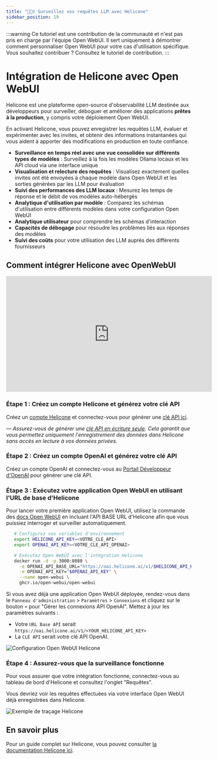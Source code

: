 ```yaml
---
title: "🕵🏻‍♀️ Surveillez vos requêtes LLM avec Helicone"
sidebar_position: 19
---
```


:::warning
Ce tutoriel est une contribution de la communauté et n'est pas pris en charge par l'équipe Open WebUI. Il sert uniquement à démontrer comment personnaliser Open WebUI pour votre cas d'utilisation spécifique. Vous souhaitez contribuer ? Consultez le tutoriel de contribution.
:::

# Intégration de Helicone avec Open WebUI

Helicone est une plateforme open-source d'observabilité LLM destinée aux développeurs pour surveiller, déboguer et améliorer des applications **prêtes à la production**, y compris votre déploiement Open WebUI.

En activant Helicone, vous pouvez enregistrer les requêtes LLM, évaluer et expérimenter avec les invites, et obtenir des informations instantanées qui vous aident à apporter des modifications en production en toute confiance.

- **Surveillance en temps réel avec une vue consolidée sur différents types de modèles** : Surveillez à la fois les modèles Ollama locaux et les API cloud via une interface unique
- **Visualisation et relecture des requêtes** : Visualisez exactement quelles invites ont été envoyées à chaque modèle dans Open WebUI et les sorties générées par les LLM pour évaluation
- **Suivi des performances des LLM locaux** : Mesurez les temps de réponse et le débit de vos modèles auto-hébergés
- **Analytique d'utilisation par modèle** : Comparez les schémas d'utilisation entre différents modèles dans votre configuration Open WebUI
- **Analytique utilisateur** pour comprendre les schémas d'interaction
- **Capacités de débogage** pour résoudre les problèmes liés aux réponses des modèles
- **Suivi des coûts** pour votre utilisation des LLM auprès des différents fournisseurs


## Comment intégrer Helicone avec OpenWebUI

<iframe
  width="560"
  height="315"
  src="https://www.youtube-nocookie.com/embed/8iVHOkUrpSA?si=Jt1GVqA0wY4UI7sF"
  title="Lecteur vidéo YouTube"
  frameborder="0"
  allow="accelerometer; autoplay; clipboard-write; encrypted-media; gyroscope; picture-in-picture; web-share"
  allowfullscreen>
</iframe>

### Étape 1 : Créez un compte Helicone et générez votre clé API

Créez un [compte Helicone](https://www.helicone.ai/) et connectez-vous pour générer une [clé API ici](https://us.helicone.ai/settings/api-keys).

*— Assurez-vous de générer une [clé API en écriture seule](https://docs.helicone.ai/helicone-headers/helicone-auth). Cela garantit que vous permettez uniquement l'enregistrement des données dans Helicone sans accès en lecture à vos données privées.*

### Étape 2 : Créez un compte OpenAI et générez votre clé API

Créez un compte OpenAI et connectez-vous au [Portail Développeur d'OpenAI](https://platform.openai.com/account/api-keys) pour générer une clé API.

### Étape 3 : Exécutez votre application Open WebUI en utilisant l'URL de base d'Helicone

Pour lancer votre première application Open WebUI, utilisez la commande des [docs Open WebUI](https://docs.openwebui.com/) en incluant l'API BASE URL d'Helicone afin que vous puissiez interroger et surveiller automatiquement.

```bash
   # Configurez vos variables d'environnement
   export HELICONE_API_KEY=<VOTRE_CLE_API>
   export OPENAI_API_KEY=<VOTRE_CLE_API_OPENAI>

   # Exécutez Open WebUI avec l'intégration Helicone
   docker run -d -p 3000:8080 \
     -e OPENAI_API_BASE_URL="https://oai.helicone.ai/v1/$HELICONE_API_KEY" \
     -e OPENAI_API_KEY="$OPENAI_API_KEY" \
     --name open-webui \
     ghcr.io/open-webui/open-webui
```

Si vous avez déjà une application Open WebUI déployée, rendez-vous dans le `Panneau d'administration` > `Paramètres` > `Connexions` et cliquez sur le bouton `+` pour "Gérer les connexions API OpenAI". Mettez à jour les paramètres suivants :

- Votre `URL Base API` serait ``https://oai.helicone.ai/v1/<YOUR_HELICONE_API_KEY>``
- La `CLÉ API` serait votre clé API OpenAI.

![Configuration Open WebUI Helicone](https://res.cloudinary.com/dacofvu8m/image/upload/v1745272273/openwebui-helicone-setup_y4ssca.gif)

### Étape 4 : Assurez-vous que la surveillance fonctionne

Pour vous assurer que votre intégration fonctionne, connectez-vous au tableau de bord d'Helicone et consultez l'onglet "Requêtes".

Vous devriez voir les requêtes effectuées via votre interface Open WebUI déjà enregistrées dans Helicone.

![Exemple de traçage Helicone](https://res.cloudinary.com/dacofvu8m/image/upload/v1745272747/CleanShot_2025-04-21_at_17.57.46_2x_wpkpyf.png)

## En savoir plus

Pour un guide complet sur Helicone, vous pouvez consulter [la documentation Helicone ici](https://docs.helicone.ai/getting-started/quick-start).
